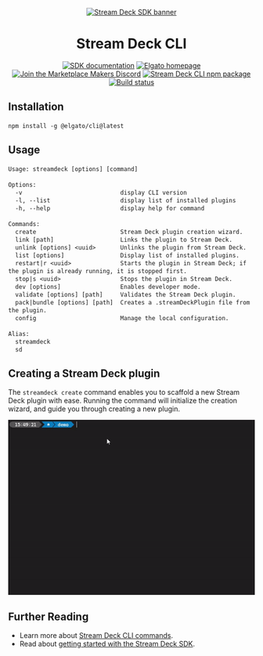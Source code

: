 <div align="center">

[![Stream Deck SDK banner](https://images.ctfassets.net/8j9xr8kwdre8/1ihLKCwNWEfPixs27dq0c0/130be66a5173f332e4caa892a3462893/banner.png)](https://docs.elgato.com/sdk)

# Stream Deck CLI

[![SDK documentation](https://img.shields.io/badge/Documentation-2ea043?labelColor=grey&logo=gitbook&logoColor=white)](https://docs.elgato.com/streamdeck/cli)
[![Elgato homepage](https://img.shields.io/badge/Elgato-3431cf?labelColor=grey&logo=elgato)](https://elgato.com)
[![Join the Marketplace Makers Discord](https://img.shields.io/badge/Marketplace%20Makers-5662f6?labelColor=grey&logo=discord&logoColor=white)](https://discord.gg/GehBUcu627)
[![Stream Deck CLI npm package](https://img.shields.io/npm/v/%40elgato/cli?logo=npm&logoColor=white)](https://www.npmjs.com/package/@elgato/cli)
[![Build status](https://img.shields.io/github/actions/workflow/status/elgatosf/cli/build.yml?branch=main&label=Build&logo=GitHub)](https://github.com/elgatosf/cli/actions)

</div>

## Installation

```
npm install -g @elgato/cli@latest
```

## Usage

```
Usage: streamdeck [options] [command]

Options:
  -v                            display CLI version
  -l, --list                    display list of installed plugins
  -h, --help                    display help for command

Commands:
  create                        Stream Deck plugin creation wizard.
  link [path]                   Links the plugin to Stream Deck.
  unlink [options] <uuid>       Unlinks the plugin from Stream Deck.
  list [options]                Display list of installed plugins.
  restart|r <uuid>              Starts the plugin in Stream Deck; if the plugin is already running, it is stopped first.
  stop|s <uuid>                 Stops the plugin in Stream Deck.
  dev [options]                 Enables developer mode.
  validate [options] [path]     Validates the Stream Deck plugin.
  pack|bundle [options] [path]  Creates a .streamDeckPlugin file from the plugin.
  config                        Manage the local configuration.

Alias:
  streamdeck
  sd
```

## Creating a Stream Deck plugin

The `streamdeck create` command enables you to scaffold a new Stream Deck plugin with ease. Running the command will initialize the creation wizard, and guide you through creating a new plugin.

<p align="center">
  <img src="./assets/cli-create.gif">
</p>

## Further Reading

-   Learn more about [Stream Deck CLI commands](https://docs.elgato.com/streamdeck/cli).
-   Read about [getting started with the Stream Deck SDK](https://docs.elgato.com/sdk).
